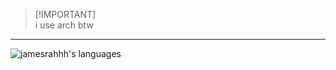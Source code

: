 > [!IMPORTANT]\
> i use arch btw

***

![jamesrahhh's languages](https://github-readme-stats.vercel.app/api/top-langs/?username=jamesrahhh&layout=compact&theme=dark)
